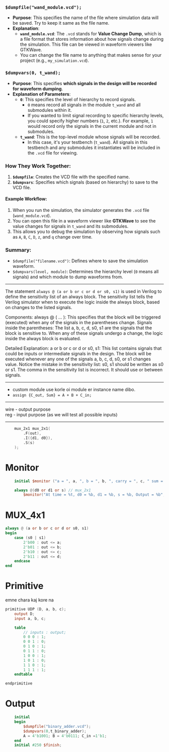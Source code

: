 ### `$dumpfile("wand_module.vcd");`

* **Purpose**: This specifies the name of the file where simulation data will be saved. Try to keep it same as the file name.
* **Explanation**:
  * **`wand_module.vcd`**: The `.vcd` stands for **Value Change Dump**, which is a file format that stores information about how signals change during the simulation. This file can be viewed in waveform viewers like GTKWave.
  * You can change the file name to anything that makes sense for your project (e.g., `my_simulation.vcd`).

### `$dumpvars(0, t_wand);`

* **Purpose**: This specifies **which signals in the design will be recorded for waveform dumping**.
* **Explanation of Parameters**:
  * **`0`**: This specifies the level of hierarchy to record signals.
    * `0` means record all signals in the module `t_wand` and all submodules within it.
    * If you wanted to limit signal recording to specific hierarchy levels, you could specify higher numbers (`1`, `2`, etc.). For example, `1` would record only the signals in the current module and not in submodules.
  * **`t_wand`**: This is the top-level module whose signals will be recorded.
    * In this case, it's your testbench (`t_wand`). All signals in this testbench and any submodules it instantiates will be included in the `.vcd` file for viewing.

### How They Work Together:

1. **`$dumpfile`**: Creates the VCD file with the specified name.
2. **`$dumpvars`**: Specifies which signals (based on hierarchy) to save to the VCD file.

#### Example Workflow:

1. When you run the simulation, the simulator generates the `.vcd` file (`wand_module.vcd`).
2. You can open this file in a waveform viewer like **GTKWave** to see the value changes for signals in `t_wand` and its submodules.
3. This allows you to debug the simulation by observing how signals such as `A`, `B`, `C`, `D`, `z`, and `q` change over time.

### Summary:

* `$dumpfile("filename.vcd")`: Defines where to save the simulation waveform.
* `$dumpvars(level, module)`: Determines the hierarchy level (`0` means all signals) and which module to dump waveforms from.

***

The statement `always @ (a or b or c or d or s0, s1)` is used in Verilog to define the sensitivity list of an always block. The sensitivity list tells the Verilog simulator when to execute the logic inside the always block, based on changes to the listed signals.

Components:
always @ ( ... ): This specifies that the block will be triggered (executed) when any of the signals in the parentheses change.
Signals inside the parentheses: The list a, b, c, d, s0, s1 are the signals that the block is sensitive to. When any of these signals undergo a change, the logic inside the always block is evaluated.

Detailed Explanation:
a or b or c or d or s0, s1:
This list contains signals that could be inputs or intermediate signals in the design.
The block will be executed whenever any one of the signals a, b, c, d, s0, or s1 changes value.
Notice the mistake in the sensitivity list: s0, s1 should be written as s0 or s1. The comma in the sensitivity list is incorrect. It should use or between signals.

***

- custom module use korle oi module er instance name dibo.
- `assign {C_out, Sum} = A + B + C_in;`


***

wire - output purpose\
reg - input purpose (as we will test all possible inputs)

***

```verilog
    mux_2x1 mux_2x1(
        .F(out),
        .I({d1, d0}),
        .S(s)
    );
```

# Monitor

```verilog
    initial $monitor ("a = ", a, ", b = ", b, ", carry = ", c, " sum = ", s);

    always @(d0 or d1 or s) // mux_2x1
        $monitor("At time = %t, d0 = %b, d1 = %b, s = %b, Output = %b", $time, d0, d1, s, out);
```

# MUX_4x1

```verilog
always @ (a or b or c or d or s0, s1)
begin
    case (s0 | s1)
        2'b00 : out <= a;
        2'b01 : out <= b;
        2'b10 : out <= c;
        2'b11 : out <= d;
    endcase
end
```

# Primitive 
emne chara kaj kore na 
```verilog
primitive UDP (D, a, b, c);
    output D;
    input a, b, c;

    table
        // inputs : output;
        0 0 0 : 1;
        0 0 1 : 0;
        0 1 0 : 1;
        0 1 1 : 0;
        1 0 0 : 1;
        1 0 1 : 0;
        1 1 0 : 1;
        1 1 1 : 1;
    endtable

endprimitive
```

# Output
```verilog
	initial
	begin 
		$dumpfile("binary_adder.vcd");
		$dumpvars(0,t_binary_adder);
		A = 4'b1001; B = 4'b0111; C_in =1'b1;
	end
	initial #250 $finish;
  ```